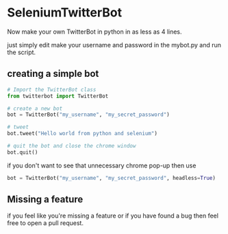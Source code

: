 # SeleniumTwitterBot
Now make your own TwitterBot in python in as less as 4 lines.

just simply edit make your username and password in the mybot.py and run the script. 

## creating a simple bot
```python
# Import the TwitterBot class
from twitterbot import TwitterBot

# create a new bot
bot = TwitterBot("my_username", "my_secret_password")

# tweet
bot.tweet("Hello world from python and selenium")

# quit the bot and close the chrome window
bot.quit()
```

if you don't want to see that unnecessary chrome pop-up then use
```python
bot = TwitterBot("my_username", "my_secret_password", headless=True)
```

## Missing a feature
if you feel like you're missing a feature or if you have found a bug then feel free to open a pull request.
